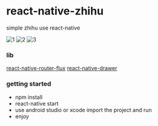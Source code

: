# react-native-zhihu
simple zhihu use react-native

![1](http://upload-images.jianshu.io/upload_images/1407686-19a7d252820343c0.png?imageMogr2/auto-orient/strip%7CimageView2/2/w/240)
![2](http://upload-images.jianshu.io/upload_images/1407686-0d73070a3924d578.png?imageMogr2/auto-orient/strip%7CimageView2/2/w/240)
![3](http://upload-images.jianshu.io/upload_images/1407686-df3bc7ab6c3a59bb.png?imageMogr2/auto-orient/strip%7CimageView2/2/w/240)

### lib

[react-native-router-flux](https://github.com/aksonov/react-native-router-flux)
[react-native-drawer](https://github.com/root-two/react-native-drawer)

### getting started
 * npm install
 * react-native start
 * use android studio or xcode import the project and run 
 * enjoy
